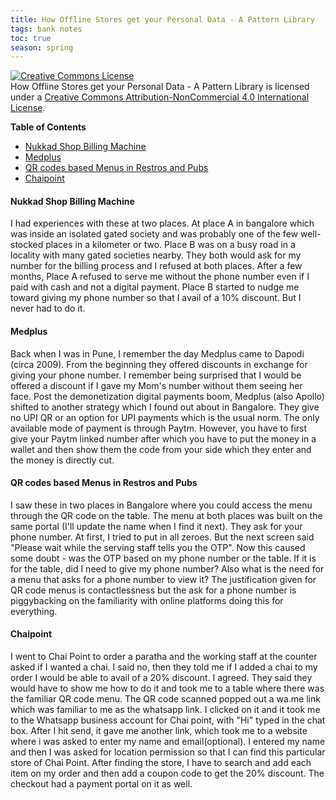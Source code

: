 ```yaml
---
title: How Offline Stores get your Personal Data - A Pattern Library
tags: bank notes
toc: true
season: spring
---
```


[![Creative Commons License](https://i.creativecommons.org/l/by-nc/4.0/80x15.png)](http://creativecommons.org/licenses/by-nc/4.0/)  
How Offline Stores get your Personal Data - A Pattern Library is licensed under a [Creative Commons Attribution-NonCommercial 4.0 International License](http://creativecommons.org/licenses/by-nc/4.0/).

 **Table of Contents**
-   [Nukkad Shop Billing Machine](app://obsidian.md/index.html#Nukkad%20Shop%20Billing%20Machine)
-   [Medplus](app://obsidian.md/index.html#Medplus)
-   [QR codes based Menus in Restros and Pubs](app://obsidian.md/index.html#QR%20codes%20based%20Menus%20in%20Restros%20and%20Pubs)
-   [Chaipoint](app://obsidian.md/index.html#Chaipoint)

#### Nukkad Shop Billing Machine
I had experiences with these at two places. At place A in bangalore which was inside an isolated gated society and was probably one of the few well-stocked places in a kilometer or two. Place B was on a busy road in a locality with many gated societies nearby. 
They both would ask for my number for the billing process and I refused at both places. After a few months, Place A refused to serve me without the phone number even if I paid with cash and not a digital payment. Place B started to nudge me toward giving my phone number so that I avail of a 10% discount. But I never had to do it.

#### Medplus
Back when I was in Pune, I remember the day Medplus came to Dapodi (circa 2009). From the beginning they offered discounts in exchange for giving your phone number. I remember being surprised that I would be offered a discount if I gave my Mom's number without them seeing her face. Post the demonetization digital payments boom, Medplus (also Apollo) shifted to another strategy which I found out about in Bangalore. They give no UPI QR or an option for UPI payments which is the usual norm. The only available mode of payment is through Paytm. However, you have to first give your Paytm linked number after which you have to put the money in a wallet and then show them the code from your side which they enter and the money is directly cut.

#### QR codes based Menus in Restros and Pubs
I saw these in two places in Bangalore where you could access the menu through the QR code on the table. The menu at both places was built on the same portal (I'll update the name when I find it next). They ask for your phone number. At first, I tried to put in all zeroes. But the next screen said "Please wait while the serving staff tells you the OTP". Now this caused some doubt - was the OTP based on my phone number or the table. If it is for the table, did I need to give my phone number? Also what is the need for a menu that asks for a phone number to view it? The justification given for QR code menus is contactlessness but the ask for a phone number is piggybacking on the familiarity with online platforms doing this for everything.

#### Chaipoint
I went to Chai Point to order a paratha and the working staff at the counter asked if I wanted a chai. I said no, then they told me if I added a chai to my order I would be able to avail of a 20% discount. I agreed. They said they would have to show me how to do it and took me to a table where there was the familiar QR code menu. The QR code scanned popped out a wa.me link which was familiar to me as the whatsapp link. I clicked on it and it took me to the Whatsapp business account for Chai point, with "Hi" typed in the chat box. After I hit send, it gave me another link, which took me to a website where i was asked to enter my name and email(optional). I entered my name and then I was asked for location permission so that I can find this particular store of Chai Point. After finding the store, I have to search and add each item on my order and then add a coupon code to get the 20% discount. The checkout had a payment portal on it as well.  